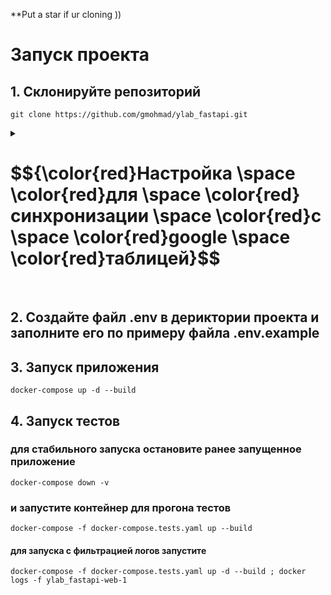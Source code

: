 **Put a star if ur cloning ))
# Запуск проекта

## 1. Склонируйте репозиторий

```
git clone https://github.com/gmohmad/ylab_fastapi.git
```
<details>
    <summary><h1>$${\color{red}Настройка \space \color{red}для \space \color{red}синхронизации \space \color{red}с \space \color{red}google \space \color{red}таблицей}$$</h1></summary>
    <h3>1. Создайте проект в google drive console и подключите google sheets api</h3>
        <details>
            <summary><h2>$${\color{red}Инструкция}$$</h2></summary>
            <h4>Таймстемп - 1:51-5:41</h4>
            <h4>Ссылка - https://www.youtube.com/watch?v=zCEJurLGFRk</h4>
        </details>
            <h3>2. Загруженный файл с данными переименуйте в creds.json и поместите в дерикторию src/tasks/google_api_config</h3>
            <h3>3. В той же дериктории создайте файл .env и заполните его по примеру .env.example (в SPREADSHEET_ID запишите id вашей google таблицы)</h3>
</details>
<br>

## 2. Создайте файл .env в дериктории проекта и заполните его по примеру файла .env.example

## 3. Запуск приложения

```
docker-compose up -d --build
```

## 4. Запуск тестов

### для стабильного запуска остановите ранее запущенное приложение

```
docker-compose down -v
```

### и запустите контейнер для прогона тестов

```
docker-compose -f docker-compose.tests.yaml up --build
```

#### для запуска с фильтрацией логов запустите

```
docker-compose -f docker-compose.tests.yaml up -d --build ; docker logs -f ylab_fastapi-web-1
```
